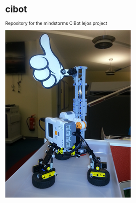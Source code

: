# cibot
Repository for the mindstorms CIBot lejos project

![CIBot](https://github.com/Uefix/cibot/blob/master/CIBot.png)

